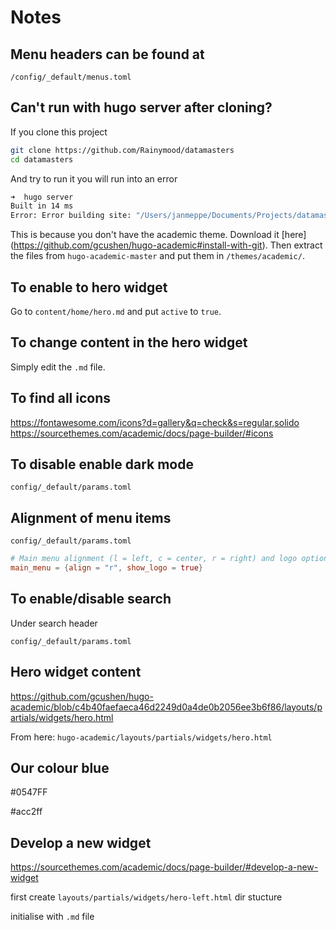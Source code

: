 # Notes

## Menu headers can be found at 

`/config/_default/menus.toml`

## Can't run with hugo server after cloning?

If you clone this project

```bash
git clone https://github.com/Rainymood/datamasters
cd datamasters
```

And try to run it you will run into an error

```bash
➜  hugo server
Built in 14 ms
Error: Error building site: "/Users/janmeppe/Documents/Projects/datamasters/content/home/demo.md:69:1": failed to extract shortcode: template for shortcode "alert" not found
```

This is because you don't have the academic theme. Download it [here]
(https://github.com/gcushen/hugo-academic#install-with-git). Then extract the
files from `hugo-academic-master` and put them in `/themes/academic/`.

## To enable to hero widget

Go to `content/home/hero.md` and put `active` to `true`. 

## To change content in the hero widget

Simply edit the `.md` file.

## To find all icons

https://fontawesome.com/icons?d=gallery&q=check&s=regular,solido
https://sourcethemes.com/academic/docs/page-builder/#icons

## To disable enable dark mode

`config/_default/params.toml`

## Alignment of menu items

`config/_default/params.toml`

```toml
# Main menu alignment (l = left, c = center, r = right) and logo options.
main_menu = {align = "r", show_logo = true}
```

## To enable/disable search 

Under search header 

`config/_default/params.toml`

## Hero widget content

https://github.com/gcushen/hugo-academic/blob/c4b40faefaeca46d2249d0a4de0b2056ee3b6f86/layouts/partials/widgets/hero.html

From here: `hugo-academic/layouts/partials/widgets/hero.html`

## Our colour blue

#0547FF

#acc2ff

## Develop a new widget

https://sourcethemes.com/academic/docs/page-builder/#develop-a-new-widget

first create `layouts/partials/widgets/hero-left.html` dir stucture 

initialise with `.md` file